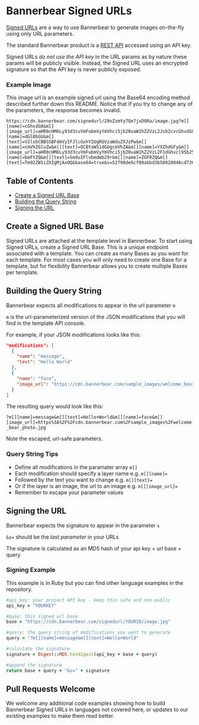 # Bannerbear Signed URLs

[Signed URLs](https://www.bannerbear.com/integrations/signed-urls/) are a way to use Bannerbear to generate images on-the-fly using only URL parameters.

The standard Bannerbear product is a [REST API](https://www.bannerbear.com/product/image-generation-api/) accessed using an API key. 

Signed URLs *do not use the API key* in the URL params as by nature these params will be publicly visible. Instead, the Signed URL uses an encrypted signature so that the API key is never publicly exposed.

### Example Image

This image url is an example signed url using the Base64 encoding method described further down this README. Notice that if you try to change any of the parameters, the response becomes invalid.

```
https://cdn.bannerbear.com/signedurl/29oZzmYy7Qe7jxDORa/image.jpg?m[][name]=cGhvdG8&m[][image_url]=aHR0cHM6Ly93d3cuYmFubmVyYmVhci5jb20vaW1hZ2VzL2Jsb2cvcGhvdG8tMTQ5NTYzOTg2NzM4Ny01NDIzZDY4MTE1ODMtMS5qcGVn&m[][name]=dGl0bGU&m[][text]=V2lsbCBBSSBFdmVyIFJlcGxhY2UgRGVzaWduZXJzPw&m[][name]=cmVhZGluZw&m[][text]=OCBtaW51dGUgcmVhZA&m[][name]=YXZhdGFy&m[][image_url]=aHR0cHM6Ly93d3cuYmFubmVyYmVhci5jb20vaW1hZ2VzL2F1dGhvcl95b25nZm9vay5qcGc&m[][name]=bmFtZQ&m[][text]=Sm9uIFlvbmdmb29r&m[][name]=ZGF0ZQ&m[][text]=Tm92ZW1iZXIgMjAxOQ&base64=true&s=52f90de6cf09abbd3b58828046cd726e
```

## Table of Contents

- [Create a Signed URL Base](#create-a-signed-url-base)
- [Building the Query String](#building-the-query-string)
- [Signing the URL](#signing-the-url)


## Create a Signed URL Base

Signed URLs are attached at the template level in Bannerbear. To start using Signed URLs, create a Signed URL Base. This is a unique endpoint associated with a template. You can create as many Bases as you want for each template. For most cases you will only need to create one Base for a template, but for flexibility Bannerbear allows you to create multiple Bases per template.

## Building the Query String

Bannerbear expects all modifications to appear in the url parameter `m`

`m` is the url-parameterized version of the JSON modifications that you will find in the template API console.

For example, if your JSON modifications looks like this:
```json
"modifications": [
  {
    "name": "message",
    "text": "Hello World"
  },
  {
    "name": "face",
    "image_url": "https://cdn.bannerbear.com/sample_images/welcome_bear_photo.jpg"
  }
]
```
The resulting query would look like this:

`?m[][name]=message&m[][text]=Hello+World&m[][name]=face&m[][image_url]=https%3A%2F%2Fcdn.bannerbear.com%2Fsample_images%2Fwelcome_bear_photo.jpg`

Note the escaped, url-safe parameters.

### Query String Tips

- Define all modifications in the paramater array `m[]`
- Each modification should specify a layer name e.g. `m[][name]=`
- Followed by the text you want to change e.g. `m[][text]=`
- Or if the layer is an image, the url to an image e.g. `m[][image_url]=`
- Remember to escape your parameter values

## Signing the URL

Bannerbear expects the signature to appear in the parameter `s`

`&s=` should be the *last parameter* in your URLs

The signature is calculated as an MD5 hash of your api key + url base + query

### Signing Example

This example is in Ruby but you can find other language examples in the repository.

```ruby
#api_key: your project API key - keep this safe and non-public
api_key = "YOURKEY"

#base: this signed url base
base = "https://cdn.bannerbear.com/signedurl/YOURID/image.jpg"

#query: the query string of modifications you want to generate
query = "?m[][name]=message&m[][text]=Hello+World"

#calculate the signature
signature = Digest::MD5.hexdigest(api_key + base + query)

#append the signature
return base + query + "&s=" + signature
```

## Pull Requests Welcome

We welcome any additional code examples showing how to build Bannerbear Signed URLs in languages not covered here, or updates to our existing examples to make them read better.

